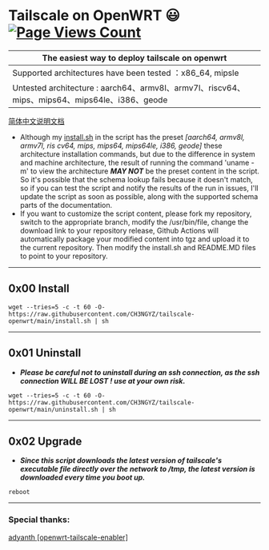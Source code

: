 # Tailscale on OpenWRT :smiley: [![Page Views Count](https://badges.toozhao.com/badges/01GZWH4F36G14VWXT8RP9KRCYV/green.svg)](https://badges.toozhao.com/stats/01GZWH4F36G14VWXT8RP9KRCYV)

|  The easiest way to deploy tailscale on openwrt |
| ------------ |
|  Supported architectures have been tested ：x86_64, mipsle |
|  Untested architecture : aarch64、armv8l、armv7l、riscv64、mips、mips64、mips64le、i386、geode |

[简体中文说明文档](https://github.com/CH3NGYZ/tailscale-openwrt/tree/main/README_zh-cn.md)
-  Although my [install.sh](https://github.com/CH3NGYZ/tailscale-openwrt/blob/main/install.sh) in the script has the preset *[aarch64, armv8l, armv7l, ris cv64, mips, mips64, mips64le, i386, geode]* these architecture installation commands, but due to the difference in system and machine architecture, the result of running the command 'uname -m' to view the architecture ***MAY NOT*** be the preset content in the script. So it's possible that the schema lookup fails because it doesn't match, so if you can test the script and notify the results of the run in issues, I'll update the script as soon as possible, along with the supported schema parts of the documentation.
- If you want to customize the script content, please fork my repository, switch to the appropriate branch, modify the /usr/bin/file, change the download link to your repository release, Github Actions will automatically package your modified content into tgz and upload it to the current repository. Then modify the install.sh and README.MD files to point to your repository.
------------

## 0x00 Install
```
wget --tries=5 -c -t 60 -O- https://raw.githubusercontent.com/CH3NGYZ/tailscale-openwrt/main/install.sh | sh
```

------------

## 0x01 Uninstall
- ***Please be careful not to uninstall during an ssh connection, as the ssh connection WILL BE LOST ! use at your own risk.***

```
wget --tries=5 -c -t 60 -O- https://raw.githubusercontent.com/CH3NGYZ/tailscale-openwrt/main/uninstall.sh | sh
```
------------
## 0x02 Upgrade
- ***Since this script downloads the latest version of tailscale's executable file directly over the network to /tmp, the latest version is downloaded every time you boot up.***
```
reboot
```
------------
### Special thanks:
[adyanth [openwrt-tailscale-enabler]](https://github.com/adyanth/openwrt-tailscale-enabler) 
